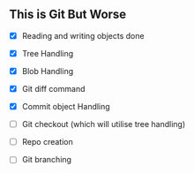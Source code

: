 ## This is Git But Worse

- [x] Reading and writing objects done
- [x] Tree Handling
- [x] Blob Handling
- [x] Git diff command
- [x] Commit object Handling
- [ ] Git checkout (which will utilise tree handling)
- [ ] Repo creation
- [ ] Git branching

